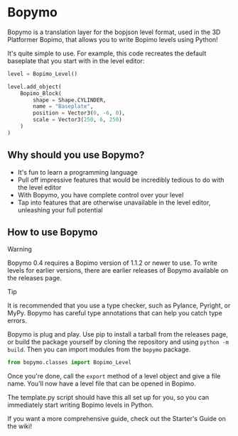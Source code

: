 # Bopymo

Bopymo is a translation layer for the bopjson level format, used in the 3D Platformer Bopimo, that allows you to write Bopimo levels using Python!

It's quite simple to use. For example, this code recreates the default baseplate that you start with in the level editor:

```python
level = Bopimo_Level()

level.add_object(
    Bopimo_Block(
        shape = Shape.CYLINDER, 
        name = "Baseplate", 
        position = Vector3(0, -6, 0), 
        scale = Vector3(250, 6, 250)
    )
)
```

## Why should you use Bopymo?

* It's fun to learn a programming language
* Pull off impressive features that would be incredibly tedious to do with the level editor
* With Bopymo, you have complete control over your level
* Tap into features that are otherwise unavailable in the level editor, unleashing your full potential

## How to use Bopymo

> [!WARNING]
> Bopymo 0.4 requires a Bopimo version of 1.1.2 or newer to use. To write levels for earlier versions, there are earlier releases of Bopymo available on the releases page.

> [!TIP]
> It is recommended that you use a type checker, such as Pylance, Pyright, or MyPy. Bopymo has careful type annotations that can help you catch type errors.

Bopymo is plug and play. Use pip to install a tarball from the releases page, or build the package yourself by cloning the repository and using `python -m build`. Then you can import modules from the `bopymo` package.

```python
from bopymo.classes import Bopimo_Level
```

Once you're done, call the `export` method of a level object and give a file name. You'll now have a level file that can be opened in Bopimo.

The template.py script should have this all set up for you, so you can immediately start writing Bopimo levels in Python.

If you want a more comprehensive guide, check out the Starter's Guide on the wiki!
